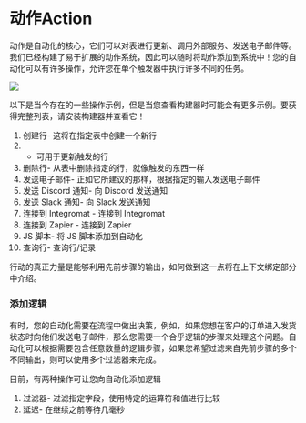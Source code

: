 # 动作Action

动作是自动化的核心，它们可以对表进行更新、调用外部服务、发送电子邮件等。我们已经构建了易于扩展的动作系统，因此可以随时将动作添加到系统中！您的自动化可以有许多操作，允许您在单个触发器中执行许多不同的任务。

![](https://files.readme.io/e3e7de5-CleanShot_2022-03-08_at_15.34.472x.png)

以下是当今存在的一些操作示例，但是当您查看构建器时可能会有更多示例。要获得完整列表，请安装构建器并查看它！

1. 创建行- 这将在指定表中创建一个新行
2. - 可用于更新触发的行
3. 删除行- 从表中删除指定的行，就像触发的东西一样
4. 发送电子邮件- 正如它所建议的那样，根据指定的输入发送电子邮件
5. 发送 Discord 通知- 向 Discord 发送通知
6. 发送 Slack 通知- 向 Slack 发送通知
7. 连接到 Integromat - 连接到 Integromat
8. 连接到 Zapier - 连接到 Zapier
9. JS 脚本- 将 JS 脚本添加到自动化
10. 查询行- 查询行/记录

行动的真正力量是能够利用先前步骤的输出，如何做到这一点将在上下文绑定部分中介绍。

### 添加逻辑
有时，您的自动化需要在流程中做出决策，例如，如果您想在客户的订单进入发货状态时向他们发送电子邮件，那么您需要一个合乎逻辑的步骤来处理这个问题。自动化可以根据需要包含任意数量的逻辑步骤，如果您希望过滤来自先前步骤的多个不同输出，则可以使用多个过滤器来完成。

目前，有两种操作可让您向自动化添加逻辑

1. 过滤器- 过滤指定字段，使用特定的运算符和值进行比较
2. 延迟- 在继续之前等待几毫秒